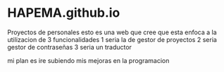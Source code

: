 # HAPEMA.github.io
Proyectos de personales 
esto es una web que cree que esta enfoca a la utilizacion de 3 funcionalidades 
1 seria la de gestor de proyectos 
2 seria gestor de contraseñas 
3 seria un traductor 

mi plan es ire subiendo mis mejoras en la programacion 
